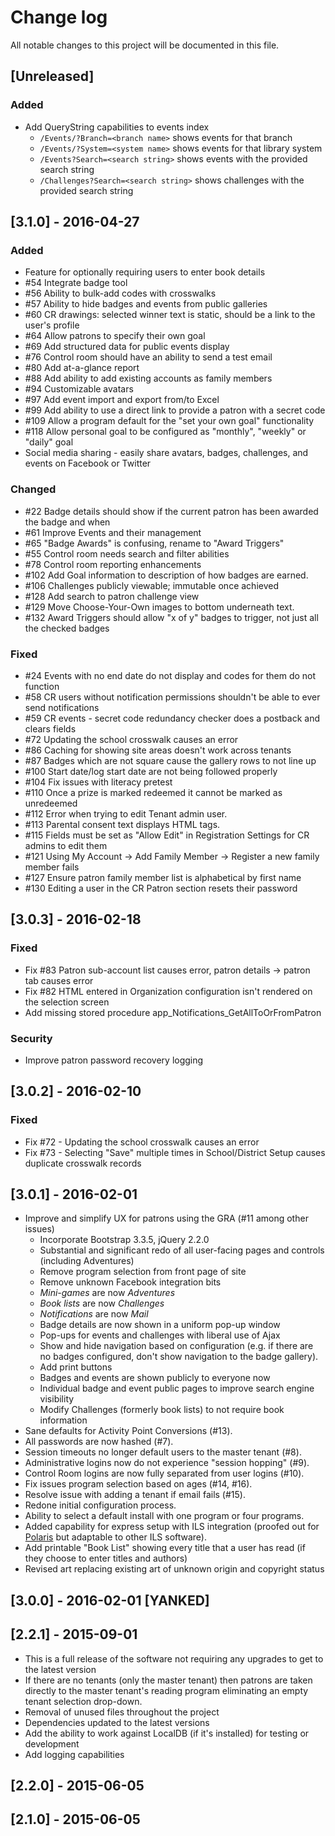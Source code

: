 # Change log
All notable changes to this project will be documented in this file.

## [Unreleased]
### Added
- Add QueryString capabilities to events index
  - `/Events/?Branch=<branch name>` shows events for that branch
  - `/Events/?System=<system name>` shows events for that library system
  - `/Events?Search=<search string>` shows events with the provided search string
  - `/Challenges?Search=<search string>` shows challenges with the provided search string

## [3.1.0] - 2016-04-27
### Added
- Feature for optionally requiring users to enter book details
- #54 Integrate badge tool
- #56 Ability to bulk-add codes with crosswalks
- #57 Ability to hide badges and events from public galleries
- #60 CR drawings: selected winner text is static, should be a link to the user's profile
- #64 Allow patrons to specify their own goal
- #69 Add structured data for public events display
- #76 Control room should have an ability to send a test email
- #80 Add at-a-glance report
- #88 Add ability to add existing accounts as family members
- #94 Customizable avatars
- #97 Add event import and export from/to Excel
- #99 Add ability to use a direct link to provide a patron with a secret code
- #109 Allow a program default for the "set your own goal" functionality
- #118 Allow personal goal to be configured as "monthly", "weekly" or "daily" goal
- Social media sharing - easily share avatars, badges, challenges, and events on Facebook or Twitter

### Changed
- #22 Badge details should show if the current patron has been awarded the badge and when
- #61 Improve Events and their management
- #65 "Badge Awards" is confusing, rename to "Award Triggers"
- #55 Control room needs search and filter abilities
- #78 Control room reporting enhancements
- #102 Add Goal information to description of how badges are earned.
- #106 Challenges publicly viewable; immutable once achieved
- #128 Add search to patron challenge view
- #129 Move Choose-Your-Own images to bottom underneath text.
- #132 Award Triggers should allow "x of y" badges to trigger, not just all the checked badges

### Fixed
- #24 Events with no end date do not display and codes for them do not function
- #58 CR users without notification permissions shouldn't be able to ever send notifications
- #59 CR events - secret code redundancy checker does a postback and clears fields
- #72 Updating the school crosswalk causes an error
- #86 Caching for showing site areas doesn't work across tenants
- #87 Badges which are not square cause the gallery rows to not line up
- #100 Start date/log start date are not being followed properly
- #104 Fix issues with literacy pretest
- #110 Once a prize is marked redeemed it cannot be marked as unredeemed
- #112 Error when trying to edit Tenant admin user.
- #113 Parental consent text displays HTML tags.
- #115 Fields must be set as "Allow Edit" in Registration Settings for CR admins to edit them
- #121 Using My Account -> Add Family Member -> Register a new family member fails
- #127 Ensure patron family member list is alphabetical by first name
- #130 Editing a user in the CR Patron section resets their password

## [3.0.3] - 2016-02-18
### Fixed
- Fix #83 Patron sub-account list causes error, patron details -> patron tab causes error
- Fix #82 HTML entered in Organization configuration isn't rendered on the selection screen
- Add missing stored procedure app_Notifications_GetAllToOrFromPatron

### Security
- Improve patron password recovery logging

## [3.0.2] - 2016-02-10
### Fixed
- Fix #72 - Updating the school crosswalk causes an error
- Fix #73 - Selecting "Save" multiple times in School/District Setup causes duplicate crosswalk records

## [3.0.1] - 2016-02-01
- Improve and simplify UX for patrons using the GRA (#11 among other issues)
  - Incorporate Bootstrap 3.3.5, jQuery 2.2.0
  - Substantial and significant redo of all user-facing pages and controls (including Adventures)
  - Remove program selection from front page of site
  - Remove unknown Facebook integration bits
  - *Mini-games* are now *Adventures*
  - *Book lists* are now *Challenges*
  - *Notifications* are now *Mail*
  - Badge details are now shown in a uniform pop-up window
  - Pop-ups for events and challenges with liberal use of Ajax
  - Show and hide navigation based on configuration (e.g. if there are no badges configured, don't show navigation to the badge gallery).
  - Add print buttons
  - Badges and events are shown publicly to everyone now
  - Individual badge and event public pages to improve search engine visibility
  - Modify Challenges (formerly book lists) to not require book information
- Sane defaults for Activity Point Conversions (#13).
- All passwords are now hashed (#7).
- Session timeouts no longer default users to the master tenant (#8).
- Administrative logins now do not experience "session hopping" (#9).
- Control Room logins are now fully separated from user logins (#10).
- Fix issues program selection based on ages (#14, #16).
- Resolve issue with adding a tenant if email fails (#15).
- Redone initial configuration process.
- Ability to select a default install with one program or four programs.
- Added capability for express setup with ILS integration (proofed out for [Polaris](https://iii.com/products/polaris) but adaptable to other ILS software).
- Add printable "Book List" showing every title that a user has read (if they choose to enter titles and authors)
- Revised art replacing existing art of unknown origin and copyright status

## [3.0.0] - 2016-02-01 [YANKED]

## [2.2.1] - 2015-09-01
- This is a full release of the software not requiring any upgrades to get to the latest version
- If there are no tenants (only the master tenant) then patrons are taken directly to the master tenant's reading program eliminating an empty tenant selection drop-down.
- Removal of unused files throughout the project
- Dependencies updated to the latest versions
- Add the ability to work against LocalDB (if it's installed) for testing or development
- Add logging capabilities

## [2.2.0] - 2015-06-05

## [2.1.0] - 2015-06-05
